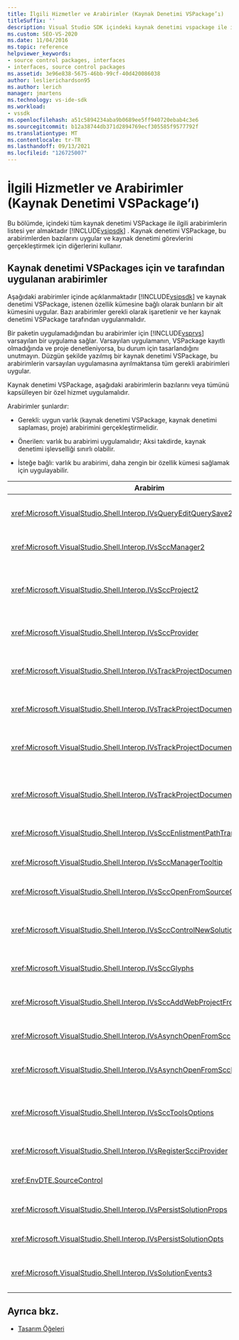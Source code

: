 ```yaml
---
title: İlgili Hizmetler ve Arabirimler (Kaynak Denetimi VSPackage’ı)
titleSuffix: ''
description: Visual Studio SDK içindeki kaynak denetimi vspackage ile ilgili arabirimler hakkında bilgi edinin. Paket bazı arabirimleri uygular ve kaynak denetimi için diğerlerini kullanır.
ms.custom: SEO-VS-2020
ms.date: 11/04/2016
ms.topic: reference
helpviewer_keywords:
- source control packages, interfaces
- interfaces, source control packages
ms.assetid: 3e96e838-5675-46bb-99cf-40d420086038
author: leslierichardson95
ms.author: lerich
manager: jmartens
ms.technology: vs-ide-sdk
ms.workload:
- vssdk
ms.openlocfilehash: a51c5894234aba9b0689ee5ff940720ebab4c3e6
ms.sourcegitcommit: b12a38744db371d2894769ecf305585f9577792f
ms.translationtype: MT
ms.contentlocale: tr-TR
ms.lasthandoff: 09/13/2021
ms.locfileid: "126725007"
---
```

# <a name="related-services-and-interfaces-source-control-vspackage"></a>İlgili Hizmetler ve Arabirimler (Kaynak Denetimi VSPackage’ı)

Bu bölümde, içindeki tüm kaynak denetimi VSPackage ile ilgili arabirimlerin listesi yer almaktadır [!INCLUDE[vsipsdk](../../extensibility/includes/vsipsdk_md.md)] . Kaynak denetimi VSPackage, bu arabirimlerden bazılarını uygular ve kaynak denetimi görevlerini gerçekleştirmek için diğerlerini kullanır.

## <a name="interfaces-implemented-by-and-for-source-control-vspackages"></a>Kaynak denetimi VSPackages için ve tarafından uygulanan arabirimler

 Aşağıdaki arabirimler içinde açıklanmaktadır [!INCLUDE[vsipsdk](../../extensibility/includes/vsipsdk_md.md)] ve kaynak denetimi VSPackage, istenen özellik kümesine bağlı olarak bunların bir alt kümesini uygular. Bazı arabirimler gerekli olarak işaretlenir ve her kaynak denetimi VSPackage tarafından uygulanmalıdır.

 Bir paketin uygulamadığından bu arabirimler için [!INCLUDE[vsprvs](../../code-quality/includes/vsprvs_md.md)] varsayılan bir uygulama sağlar. Varsayılan uygulamanın, VSPackage kayıtlı olmadığında ve proje denetleniyorsa, bu durum için tasarlandığını unutmayın. Düzgün şekilde yazılmış bir kaynak denetimi VSPackage, bu arabirimlerin varsayılan uygulamasına ayrılmaktansa tüm gerekli arabirimleri uygular.

 Kaynak denetimi VSPackage, aşağıdaki arabirimlerin bazılarını veya tümünü kapsülleyen bir özel hizmet uygulamalıdır.

 Arabirimler şunlardır:

- Gerekli: uygun varlık (kaynak denetimi VSPackage, kaynak denetimi saplaması, proje) arabirimini gerçekleştirmelidir.

- Önerilen: varlık bu arabirimi uygulamalıdır; Aksi takdirde, kaynak denetimi işlevselliği sınırlı olabilir.

- İsteğe bağlı: varlık bu arabirimi, daha zengin bir özellik kümesi sağlamak için uygulayabilir.

| Arabirim | Amaç | Uygulayan | Uygulamaktır? |
| - | - |--------------------------|-------------|
| <xref:Microsoft.VisualStudio.Shell.Interop.IVsQueryEditQuerySave2> | Düzenleyiciler bir dosyayı değiştirmeden veya kaydetmeden önce bu arabirimi çağırır. Kaynak denetimi VSPackage dosyayı kullanıma alabilir veya kullanıma alma başarısız olursa işlemi reddedebilir. | Kaynak denetimi VSPackage | Önerilen |
| <xref:Microsoft.VisualStudio.Shell.Interop.IVsSccManager2> | Bu arabirim, projeler için temel kaynak denetim işlevlerini sağlar; örneğin, kaynak denetimiyle Proje kaydetme ve kaydı silme ve temel kaynak denetim glifleri için destek sağlama. | Kaynak denetimi VSPackage | Gerekli |
| <xref:Microsoft.VisualStudio.Shell.Interop.IVsSccProject2> | Bu arabirim, <xref:Microsoft.VisualStudio.Shell.Interop.IVsHierarchy> <xref:System.Runtime.InteropServices.Marshal.QueryInterface%2A> işlevini kullanarak veya yalnızca öğesine uygulayan nesne atama yoluyla elde edilir `IVsHierarchy` `IVsSccProject2` . Dosyaları bir projede kaynak denetimi altında veya geçerli kaynak denetimi durumu veya konumu projesine bildirerek almak için kullanılır. | Project | Gerekli |
| <xref:Microsoft.VisualStudio.Shell.Interop.IVsSccProvider> | Tümleştirme modülü geçerli etkin VSPackage 'ı ayarlamak için bu arabirimi kullanır. | Kaynak denetimi VSPackage | Gerekli |
| <xref:Microsoft.VisualStudio.Shell.Interop.IVsTrackProjectDocuments2> | Bu arabirim bir abonelik modelini temel alır. Herhangi bir VSPackage, belge olaylarını almak istediğini ve gerçekleşmeyi izleyen olaylar üzerinde kabuk önermeyi işaret edebilir. Tarafından uygulanır ve işlenir; [!INCLUDE[vsprvs](../../code-quality/includes/vsprvs_md.md)] Bu, ' de ' i uygulayan olayları `IVsTrackProjectDocumentsEvents2` VSPackage 'a geçirir. | Kaynak denetimi saplaması | Gerekli |
| <xref:Microsoft.VisualStudio.Shell.Interop.IVsTrackProjectDocuments3> | Bu arabirim toplu işleme, eşitlenen okuma/yazma işlemleri ve gelişmiş bir yöntem sağlar `OnQueryAddFiles` . | Kaynak denetimi saplaması | Gerekli |
| <xref:Microsoft.VisualStudio.Shell.Interop.IVsTrackProjectDocumentsEvents2> | **Çözüm Gezgini** ve projeleri projelere yeni dosyalar eklendiğinde veya dosyalar ve klasörler yeniden adlandırıldığında veya projelerden silindiğinde bu arabirimi çağırır. Kaynak denetimi VSPackage proje dosyasını kullanıma alabilir veya işlemi iptal edebilir. | Kaynak denetimi VSPackage | Önerilen |
| <xref:Microsoft.VisualStudio.Shell.Interop.IVsTrackProjectDocumentsEvents3> | **Çözüm Gezgini** ve projeleri, IVstrackProjectDocuments3 arabiriminin yöntemlerine yapılan çağrılara yanıt olarak bu arabirimi çağırır. Kaynak denetimi VSPackage toplu işlemleri izleyebilir, okuma/yazma işlemlerini eşitler ve daha gelişmiş bir `OnQueryAddFiles` yöntemle çalışır. | Kaynak denetimi VSPackage | Önerilen |
| <xref:Microsoft.VisualStudio.Shell.Interop.IVsSccEnlistmentPathTranslation> | Bu arabirim, Web projeleri için kayıt yönetimi desteği sağlar. | Kaynak denetimi VSPackage | Önerilen |
| <xref:Microsoft.VisualStudio.Shell.Interop.IVsSccManagerTooltip> | Bu arabirim, projelerdeki kaynak denetimli dosyalar için araç Ipuçlarını almak için kullanılır. | Kaynak denetimi VSPackage | İsteğe Bağlı |
| <xref:Microsoft.VisualStudio.Shell.Interop.IVsSccOpenFromSourceControl> | Bu arabirim, ad alanı uzantısı desteği sağlar. | Kaynak denetimi VSPackage | İsteğe Bağlı |
| <xref:Microsoft.VisualStudio.Shell.Interop.IVsSccControlNewSolution> | VSPackage, bir ad alanı uzantısını **Yeni**, **Aç** veya **Kaydet** iletişim kutularıyla bütünleştirmek için bu arabirimi kullanır. Sonuç olarak, projeler oluşturma sırasında kaynak denetimine otomatik olarak eklenebilir veya bir Kaydet işlemi etkin olduğunda kaynak denetimine eklenebilir. | Kaynak denetimi VSPackage | İsteğe Bağlı |
| <xref:Microsoft.VisualStudio.Shell.Interop.IVsSccGlyphs> | VSPackage, **Çözüm Gezgini** içindeki düğümler için kaynak denetim glifleri olarak ek Glifler tanımlamak üzere bu arabirimi kullanır. | Kaynak denetimi VSPackage | İsteğe Bağlı |
| <xref:Microsoft.VisualStudio.Shell.Interop.IVsSccAddWebProjectFromSourceControl> | Web projeleri için **Ekle** iletişim kutusu bu arabirimi kullanır. Kaynak denetim konumuna göz atmak ve bu konumdaki kaynak denetim deposuna daha önce eklenmiş bir Web projesini açmak için yöntemler sağlar. | Kaynak denetimi VSPackage | Önerilen |
| <xref:Microsoft.VisualStudio.Shell.Interop.IVsAsynchOpenFromScc> | Bu arabirim, kaynak denetiminden projelerin zaman uyumsuz (arka plan) yüklemesi için destek sağlar. | Kaynak denetimi VSPackage | İsteğe Bağlı |
| <xref:Microsoft.VisualStudio.Shell.Interop.IVsAsynchOpenFromSccProjectEvents> | Bu arabirim, projelerin tarafından başlatılan zaman uyumsuz yüklemenin ilerlemesini izlemesini sağlar <xref:Microsoft.VisualStudio.Shell.Interop.IVsAsynchOpenFromScc> . | Project | İsteğe Bağlı |
| <xref:Microsoft.VisualStudio.Shell.Interop.IVsSccToolsOptions> | Bu arabirim, IDE 'nin etkin kaynak denetimi VSPackage 'ı sorgulamasını sağlar. IDE, etkin kaynak denetimi VSPackage kaydı olmadığında bile anlamı olan kaynak denetimi ayarlarının değerini sorgular. Bu arabirim tarafından uygulanır ve işlenir [!INCLUDE[vsprvs](../../code-quality/includes/vsprvs_md.md)] . | Kaynak denetimi saplaması | Gerekli |
| <xref:Microsoft.VisualStudio.Shell.Interop.IVsRegisterScciProvider> | Bu arabirim, kaynak denetimi VSPackage kaydı sırasında kullanılır. | Kaynak denetimi saplaması | Gerekli |
| <xref:EnvDTE.SourceControl> | Bu arabirim Otomasyon 'da kullanılır. Bu nedenle, yalnızca herhangi bir kullanıcı arabirimi görüntülenmeden yürütülebilecek işlevleri kullanıma sunar. | Kaynak denetimi VSPackage | İsteğe Bağlı |
| <xref:Microsoft.VisualStudio.Shell.Interop.IVsPersistSolutionProps> | Bu arabirim, kaynak denetimi ayarlarını çözüm (. sln) dosyasına kaydetmek için kullanılır. Ayarlar, kaynak denetim konumu ve kaynak denetimi durum bayraklarını içerir. | Kaynak denetimi VSPackage | Önerilen |
| <xref:Microsoft.VisualStudio.Shell.Interop.IVsPersistSolutionOpts> | Bu arabirim, kaynak denetimi ayarlarını çözüm seçenekleri (. suo) dosyasına kaydetmek için kullanılır. Bu, geçerli kullanıcının kayıt konumu gibi kullanıcıya özgü kaynak denetimi ayarlarını içerebilir. | Kaynak denetimi VSPackage | Önerilen |
| <xref:Microsoft.VisualStudio.Shell.Interop.IVsSolutionEvents3> | Bu arabirim, çözümleri kapatmadan önce proje dosyalarını iade etme ya da bir projeyi açarken kaynak denetiminden yeni dosya alma gibi işlemleri gerçekleştirmek için olayları izlemek üzere kullanılır. | Kaynak denetimi VSPackage | Önerilen |

## <a name="see-also"></a>Ayrıca bkz.
- [Tasarım Öğeleri](../../extensibility/internals/source-control-vspackage-design-elements.md)
